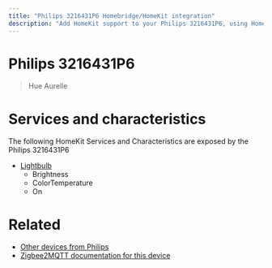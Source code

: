 ```yaml
---
title: "Philips 3216431P6 Homebridge/HomeKit integration"
description: "Add HomeKit support to your Philips 3216431P6, using Homebridge, Zigbee2MQTT and homebridge-z2m."
---
```

<!---
This file has been GENERATED using src/docgen/docgen.ts
DO NOT EDIT THIS FILE MANUALLY!
-->
# Philips 3216431P6
> Hue Aurelle


# Services and characteristics
The following HomeKit Services and Characteristics are exposed by
the Philips 3216431P6

* [Lightbulb](../../light.md)
  * Brightness
  * ColorTemperature
  * On


# Related
* [Other devices from Philips](../index.md#philips)
* [Zigbee2MQTT documentation for this device](https://www.zigbee2mqtt.io/devices/3216431P6.html)